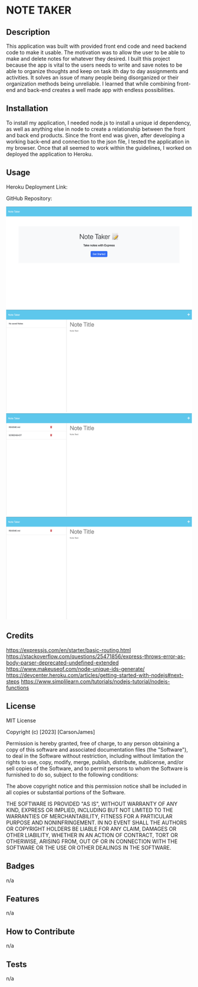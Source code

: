 # NOTE TAKER

## Description

This application was built with provided front end code and need backend code to make it usable. The motivation was to allow the user to be able to make and delete notes for whatever they desired. I built this project because the app is vital to the users needs to write and save notes to be able to organize thoughts and keep on task ith day to day assignments and activities. It solves an issue of many people being disorganized or their organization methods being unreliable. I learned that while combining front-end and back-end creates a well made app with endless possibilities. 


## Installation

To install my application, I needed node.js to install a unique id dependency, as well as anything else in node to create a relationship between the front and back end products. Since the front end was given, after developing a working back-end and connection to the json file, I tested the application in my browser. Once that all seemed to work within the guidelines, I worked on deployed the application to Heroku. 

## Usage

Heroku Deployment Link:

GitHub Repository:

![alt text](./screenshots/photo1.png)
![alt text](./screenshots/photo2.png)
![alt text](./screenshots/photo3.png)
![alt text](./screenshots/photo4.png)

## Credits

https://expressjs.com/en/starter/basic-routing.html
https://stackoverflow.com/questions/25471856/express-throws-error-as-body-parser-deprecated-undefined-extended
https://www.makeuseof.com/node-unique-ids-generate/
https://devcenter.heroku.com/articles/getting-started-with-nodejs#next-steps
https://www.simplilearn.com/tutorials/nodejs-tutorial/nodejs-functions


## License

MIT License

Copyright (c) [2023] [CarsonJames]

Permission is hereby granted, free of charge, to any person obtaining a copy
of this software and associated documentation files (the "Software"), to deal
in the Software without restriction, including without limitation the rights
to use, copy, modify, merge, publish, distribute, sublicense, and/or sell
copies of the Software, and to permit persons to whom the Software is
furnished to do so, subject to the following conditions:

The above copyright notice and this permission notice shall be included in all
copies or substantial portions of the Software.

THE SOFTWARE IS PROVIDED "AS IS", WITHOUT WARRANTY OF ANY KIND, EXPRESS OR
IMPLIED, INCLUDING BUT NOT LIMITED TO THE WARRANTIES OF MERCHANTABILITY,
FITNESS FOR A PARTICULAR PURPOSE AND NONINFRINGEMENT. IN NO EVENT SHALL THE
AUTHORS OR COPYRIGHT HOLDERS BE LIABLE FOR ANY CLAIM, DAMAGES OR OTHER
LIABILITY, WHETHER IN AN ACTION OF CONTRACT, TORT OR OTHERWISE, ARISING FROM,
OUT OF OR IN CONNECTION WITH THE SOFTWARE OR THE USE OR OTHER DEALINGS IN THE
SOFTWARE.


## Badges

n/a

## Features

n/a

## How to Contribute

n/a

## Tests

n/a
